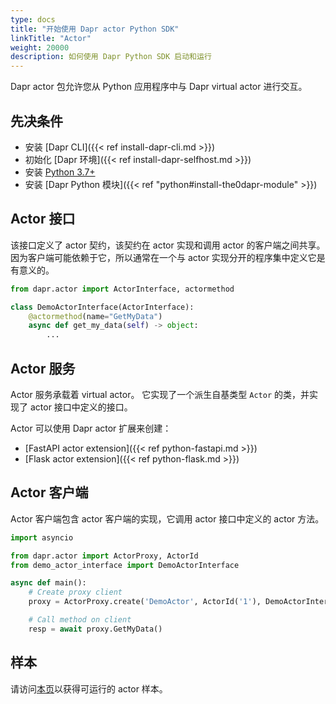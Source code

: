 ```yaml
---
type: docs
title: "开始使用 Dapr actor Python SDK"
linkTitle: "Actor"
weight: 20000
description: 如何使用 Dapr Python SDK 启动和运行
---
```


Dapr actor 包允许您从 Python 应用程序中与 Dapr virtual actor 进行交互。

## 先决条件

- 安装 [Dapr CLI]({{< ref install-dapr-cli.md >}})
- 初始化 [Dapr 环境]({{< ref install-dapr-selfhost.md >}})
- 安装 [Python 3.7+](https://www.python.org/downloads/)
- 安装 [Dapr Python 模块]({{< ref "python#install-the0dapr-module" >}})

## Actor 接口

该接口定义了 actor 契约，该契约在 actor 实现和调用 actor 的客户端之间共享。 因为客户端可能依赖于它，所以通常在一个与 actor 实现分开的程序集中定义它是有意义的。

```python
from dapr.actor import ActorInterface, actormethod

class DemoActorInterface(ActorInterface):
    @actormethod(name="GetMyData")
    async def get_my_data(self) -> object:
        ...
```

## Actor 服务

Actor 服务承载着 virtual actor。 它实现了一个派生自基类型 `Actor` 的类，并实现了 actor 接口中定义的接口。

Actor 可以使用 Dapr actor 扩展来创建：
   - [FastAPI actor extension]({{< ref python-fastapi.md >}})
   - [Flask actor extension]({{< ref python-flask.md >}})

## Actor 客户端

Actor 客户端包含 actor 客户端的实现，它调用 actor 接口中定义的 actor 方法。

```python
import asyncio

from dapr.actor import ActorProxy, ActorId
from demo_actor_interface import DemoActorInterface

async def main():
    # Create proxy client
    proxy = ActorProxy.create('DemoActor', ActorId('1'), DemoActorInterface)

    # Call method on client
    resp = await proxy.GetMyData()
```

## 样本

请访问[本页](https://github.com/dapr/python-sdk/tree/release-1.0/examples/demo_actor)以获得可运行的 actor 样本。